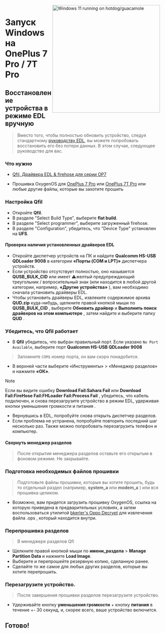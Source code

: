 <img align="right" src="https://github.com/n00b69/woa-op7/blob/main/op7.png" width="350" alt="Windows 11 running on hotdog/guacamole">

# Запуск Windows на OnePlus 7 Pro / 7T Pro

## Восстановление устройства в режиме EDL вручную
> Вместо того, чтобы полностью обновить устройство, следуя стандартному [руководству EDL](edl-ru.md), вы можете попробовать восстановить его без потери данных. В этом случае, следующее руководство для вас.

### Что нужно
- [Qfil, Драйвера EDL & firehose для серии OP7 ](https://github.com/n00b69/woa-op7/releases/tag/EDL)

- Прошивка OxygenOS для [OnePlus 7 Pro](https://onepluscommunityserver.com/list/Unbrick_Tools/OnePlus_7_Pro/Global_GM21AA/R/) или [OnePlus 7T Pro](https://onepluscommunityserver.com/list/Unbrick_Tools/OnePlus_7T_Pro/Global_HD01AA/R/) или любые другие файлы, которые вы захотите прошить

### Настройка Qfil
- Откройте **Qfil**.
- В разделе "Select Build Type", выберите **flat build**.
- В разделе "Select programmer", выберите загруженный firehose.
- В разделе "Configuration", убедитесь, что "Device Type" установлен на **UFS**.

#### Проверка наличия установленных драйверов EDL
- Откройте диспетчер устройств на ПК и найдите **Qualcomm HS-USB QDLoader 9008** в категории **«Порты (COM и LPT)»** диспетчера устройств.
- Если устройство отсутствует полностью, оно называется **QUSB_BULK_CID** или имеет ⚠️желтый предупреждающий треугольник / вопросительный знак (или находится в любой другой категории, например, **«Другие устройства»** ), вам необходимо сначала установить драйверы EDL.
- Чтобы установить драйверы EDL, извлеките содержимое архива **QUD.zip** куда-нибудь, щелкните правой кнопкой мыши по **QUSB_BULK_CID** , выберите **Обновить драйвер** и **Выполнить поиск драйверов на этом компьютере** , затем найдите и выберите папку **QUD** .

### Убедитесь, что Qfil работает
- В **Qfil** убедитесь, что выбран правильный порт. Если указано `No Port Available`, выберите порт **Qualcomm HS-USB QDLoader 9008**
> Запомните `COM$` номер порта, он вам скоро понадобится.
- В верхней части выберите «Инструменты» > «Менеджер разделов» и нажмите **«ОК»**.
> [!Note]
> Если вы видите ошибку **Download Fail:Sahara Fail** или **Download Fail:FireHose Fail:FHLoader Fail:Process Fail** , убедитесь, что кабель подключен, и снова перезагрузите устройство в режим EDL, удерживая кнопки уменьшения громкости и питания .
- Вернувшись в EDL, попробуйте снова открыть диспетчер разделов.
- Если проблема не устранена, попробуйте повторить последний шаг несколько раз. Также можно попробовать перезагрузить телефон и компьютер.

#### Свернуть менеджер разделов
> После открытия менеджера разделов оставьте его открытым в фоновом режиме. Не закрывайте.

### Подготовка необходимых файлов прошивки
> Подготовьте файлы прошивки, которые вы хотите прошить, будь то отдельный раздел (например, **system_a** или **modem_a** ) или вся прошивка целиком.
- Возможно, вам придется загрузить прошивку OxygenOS, ссылка на которую приведена в предварительных условиях, а затем воспользоваться утилитой [bkerler's Oppo Decrypt](https://github.com/bkerler/oppo_decrypt) для извлечения файла .ops , который находится внутри.

### Перепрошивка разделов
> В менеджере разделов Qfi
- Щелкните правой кнопкой мыши по **имени_раздела** > **Manage Partition Data** и нажмите **Load Image**.
- Выберите и перепрошейте резервную копию, сделанную ранее.
- Сделайте то же самое для любых других разделов, которые вы хотите перепрошить.

### Перезагрузите устройство.
> После завершения прошивки разделов перезагрузите устройство.
- Удерживайте кнопку **уменьшения громкости** + кнопку **питания** в течение +- 30 секунд, и, скорее всего, ваше устройство включится.

## Готово!


















